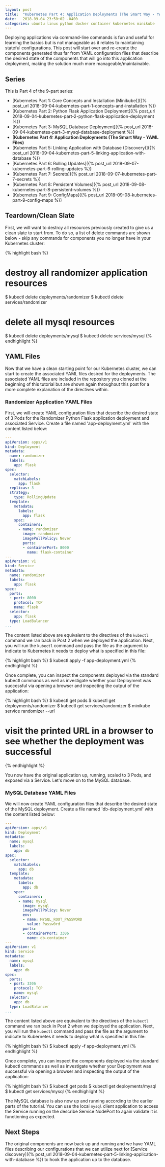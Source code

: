 ```yaml
---
layout: post
title:  "Kubernetes Part 4: Application Deployments (The Smart Way - YAML Files)"
date:   2018-09-04 23:50:02 -0400
categories: ubuntu linux python docker container kubernetes minikube
---
```

Deploying applications via command-line commands is fun and useful for learning the basics
but is not manageable as it relates to maintaining stateful configurations. This post will
start over and re-create the components generated thus far from YAML configuration files that
describe the desired state of the components that will go into this application deployment,
making the solution much more manageable/maintainable.

## Series

This is Part 4 of the 9-part series:

- [Kubernetes Part 1: Core Concepts and Installation (Minikube)]({% post_url 2018-09-04-kubernetes-part-1-concepts-and-installation %})
- [Kubernetes Part 2: Python Flask Application Deployment]({% post_url 2018-09-04-kubernetes-part-2-python-flask-application-deployment %})
- [Kubernetes Part 3: MySQL Database Deployment]({% post_url 2018-09-04-kubernetes-part-3-mysql-database-deployment %})
- **[Kubernetes Part 4: Application Deployments (The Smart Way - YAML Files)**
- [Kubernetes Part 5: Linking Application with Database (Discovery)]({% post_url 2018-09-04-kubernetes-part-5-linking-application-with-database %})
- [Kubernetes Part 6: Rolling Updates]({% post_url 2018-09-07-kubernetes-part-6-rolling-updates %})
- [Kubernetes Part 7: Secrets]({% post_url 2018-09-07-kubernetes-part-7-secrets %})
- [Kubernetes Part 8: Persistent Volumes]({% post_url 2018-09-08-kubernetes-part-8-persistent-volumes %})
- [Kubernetes Part 9: ConfigMaps]({% post_url 2018-09-08-kubernetes-part-9-config-maps %})

## Teardown/Clean Slate

First, we will want to destroy all resources previously created to give us a clean slate to start from.
To do so, a list of delete commands are shown below - skip any commands for components you no longer
have in your Kubernetes cluster:

{% highlight bash %}
# destroy all randomizer application resources
$ kubectl delete deployments/randomizer
$ kubectl delete services/randomizer

# delete all mysql resources
$ kubectl delete deployments/mysql
$ kubectl delete services/mysql
{% endhighlight %}

## YAML Files

Now that we have a clean starting point for our Kubernetes cluster, we can start to create the associated
YAML files desired for the deployments. The associated YAML files are included in the repository you cloned
at the beginning of this tutorial but are shown again throughout this post for a more complete explanation
of the directives within.

### Randomizer Application YAML Files

First, we will create YAML configuration files that describe the desired state of 3 Pods for the Randomizer
Python Flask application deployment and associated Service. Create a file named 'app-deployment.yml'
with the content listed below:

```yaml
---
apiVersion: apps/v1
kind: Deployment
metadata:
  name: randomizer
  labels:
    app: flask
spec:
  selector:
    matchLabels:
      app: flask
  replicas: 3
  strategy:
    type: RollingUpdate
  template:
    metadata:
      labels:
        app: flask
    spec:
      containers:
      - name: randomizer
        image: randomizer
        imagePullPolicy: Never
        ports:
        - containerPort: 8000
          name: flask-container
---
apiVersion: v1
kind: Service
metadata:
  name: randomizer
  labels:
    app: flask
spec:
  ports:
  - port: 8000
    protocol: TCP
    name: flask
  selector:
    app: flask
  type: LoadBalancer
...
```

The content listed above are equivalent to the directives of the `kubectl` command we ran back in
Post 2 when we deployed the application. Next, you will run the `kubectl` command and pass the file
as the argument to indicate to Kubernetes it needs to deploy what is specified in this file:

{% highlight bash %}
$ kubectl apply -f app-deployment.yml
{% endhighlight %}

Once complete, you can inspect the components deployed via the standard kubectl commands as well as
investigate whether your Deployment was successful via opening a browser and inspecting the output
of the application:

{% highlight bash %}
$ kubectl get pods
$ kubectl get deployments/randomizer
$ kubectl get services/randomizer
$ minikube service randomizer --url
# visit the printed URL in a browser to see whether the deployment was successful
{% endhighlight %}

You now have the original application up, running, scaled to 3 Pods, and exposed via a Service. Let's
move on to the MySQL database.

### MySQL Database YAML Files

We will now create YAML configuration files that describe the desired state of the MySQL deployment.
Create a file named 'db-deployment.yml' with the content listed below:

```yaml
---
apiVersion: apps/v1
kind: Deployment
metadata:
  name: mysql
  labels:
    app: db
spec:
  selector:
    matchLabels:
      app: db
  template:
    metadata:
      labels:
        app: db
    spec:
      containers:
      - name: mysql
        image: mysql
        imagePullPolicy: Never
        env:
        - name: MYSQL_ROOT_PASSWORD
          value: Passw0rd
        ports:
        - containerPort: 3306
          name: db-container
---
apiVersion: v1
kind: Service
metadata:
  name: mysql
  labels:
    app: db
spec:
  ports:
  - port: 3306
    protocol: TCP
    name: mysql
  selector:
    app: db
  type: LoadBalancer
...
```

The content listed above are equivalent to the directives of the `kubectl` command we ran back in
Post 2 when we deployed the application. Next, you will run the `kubectl` command and pass the file
as the argument to indicate to Kubernetes it needs to deploy what is specified in this file:

{% highlight bash %}
$ kubectl apply -f app-deployment.yml
{% endhighlight %}

Once complete, you can inspect the components deployed via the standard kubectl commands as well as
investigate whether your Deployment was successful via opening a browser and inspecting the output
of the application:

{% highlight bash %}
$ kubectl get pods
$ kubectl get deployments/mysql
$ kubectl get services/mysql
{% endhighlight %}

The MySQL database is also now up and running according to the earlier parts of the tutorial. You can use
the local `mysql` client application to access the Service running on the describe Service NodePort to
again validate it is functioning as expected.

## Next Steps

The original components are now back up and running and we have YAML files describing our configurations
that we can utilize next for [Service discovery]({% post_url 2018-09-04-kubernetes-part-5-linking-application-with-database %})
to hook the application up to the database.
